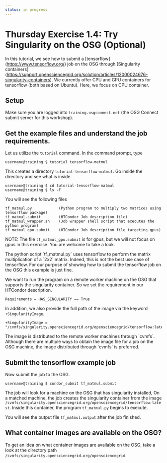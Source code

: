 ```yaml
---
status: in progress
---
```


<style type="text/css"> pre em { font-style: normal; background-color: yellow; } pre strong { font-style: normal; font-weight: bold; color: \#008; } </style>

Thursday Exercise 1.4: Try Singularity on the OSG (Optional)
============================================================

In this tutorial, we see how to submit a \[tensorflow\](<https://www.tensorflow.org/>) job on the OSG through \[Singularity containers\](<https://support.opensciencegrid.org/solution/articles/12000024676-singularity-containers>). We currently offer CPU and GPU containers for tensorflow (both based on Ubuntu). Here, we focus on CPU container.

Setup
-----

Make sure you are logged into `training.osgconnect.net` (the OSG Connect submit server for this workshop).

Get the example files and understand the job requirements.
----------------------------------------------------------

Let us utilize the `tutorial` command. In the command prompt, type

``` console
username@training $ tutorial tensorflow-matmul
```

This creates a directory `tutorial-tensorflow-matmul`. Go inside the directory and see what is inside.

``` console
username@training $ cd tutorial-tensorflow-matmul
username@training $ ls -F
```

You will see the following files

``` file
tf_matmul.py            (Python program to multiply two matrices using tensorflow package)
tf_matmul.submit        (HTCondor Job description file)
tf_matmul_wrapper.sh    (Job wrapper shell script that executes the python program)
tf_matmul_gpu.submit    (HTCondor Job description file targeting gpus)
```

NOTE: The file `tf_matmul_gpu.submit` is for gpus, but we will not focus on gpus in this exercise. You are welcome to take a look.

The python script \`tf\_matmul.py\` uses tensorflow to perform the matrix multiplication of a \`2x2\` matrix. Indeed, this is not the best use case of tensorflow. For our purpose of showing how to submit the tensorflow job on the OSG this example is just fine.

We want to run the program on a remote worker machine on the OSG that supports the singularity container. So we set the requirement in our HTCondor description.

``` console
Requirements = HAS_SINGULARITY == True
```

In addition, we also provide the full path of the image via the keyword `+SingularityImage`.

``` console
+SingularityImage = "/cvmfs/singularity.opensciencegrid.org/opensciencegrid/tensorflow:latest"
```

The image is distributed to the remote worker machines through \`cvmfs\`. Although there are multiple ways to obtain the image file for a job on the OSG machine, the image distributed through \`cvmfs\` is preferred.

Submit the tensorflow example job
---------------------------------

Now submit the job to the OSG.

``` console
username@training $ condor_submit tf_matmul.submit 
```

The job will look for a machine on the OSG that has singularity installed, On a matched machine, the job creates the singularity container from the image `/cvmfs/singularity.opensciencegrid.org/opensciencegrid/tensorflow:latest`. Inside this container, the program `tf_matmul.py` begins to execute. 

You will see the output file `tf_matmul.output` after the job finished.

What container images are available on the OSG?
------
To get an idea on what container images are available on the OSG, take a look at the directory path `/cvmfs/singularity.opensciencegrid.org/opensciencegrid`.  

